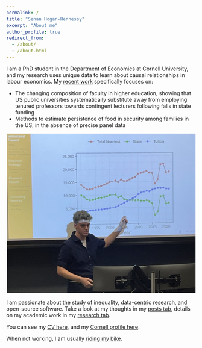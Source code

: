 ```yaml
---
permalink: /
title: "Senan Hogan-Hennessy"
excerpt: "About me"
author_profile: true
redirect_from: 
  - /about/
  - /about.html
---
```


I am a PhD student in the Department of Economics at Cornell University, and my research uses unique data to learn about causal relationships in labour economics.
My [recent work](https://shoganhennessy.github.io/research/) specifically focuses on:

- The changing composition of faculty in higher education, showing that US public universities systematically substitute away from employing tenured professors towards contingent lecturers following falls in state funding
- Methods to estimate persistence of food in security among families in the US, in the absence of precise panel data

<p style="text-align:center;">
  <img src="../images/presentation.jpg"
    width="500">
</p>

I am passionate about the study of inequality, data-centric research, and open-source software.
Take a look at my thoughts in my [posts tab](https://shoganhennessy.github.io/year-archive/), details on my academic work in my [research tab](https://shoganhennessy.github.io/research/).

You can see my [CV here](https://shoganhennessy.github.io/files/cv/cv-shoganhennessy.pdf), and my [Cornell profile here](https://economics.cornell.edu/senan-hogan-hennessy).

When not working, I am usually [riding my bike](https://shoganhennessy.github.io/cycling/).
